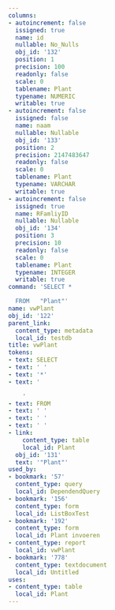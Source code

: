 ```yaml
---
columns:
- autoincrement: false
  issigned: true
  name: id
  nullable: No_Nulls
  obj_id: '132'
  position: 1
  precision: 100
  readonly: false
  scale: 0
  tablename: Plant
  typename: NUMERIC
  writable: true
- autoincrement: false
  issigned: false
  name: naam
  nullable: Nullable
  obj_id: '133'
  position: 2
  precision: 2147483647
  readonly: false
  scale: 0
  tablename: Plant
  typename: VARCHAR
  writable: true
- autoincrement: false
  issigned: true
  name: RFamliyID
  nullable: Nullable
  obj_id: '134'
  position: 3
  precision: 10
  readonly: false
  scale: 0
  tablename: Plant
  typename: INTEGER
  writable: true
command: 'SELECT *

  FROM   "Plant"'
name: vwPlant
obj_id: '122'
parent_link:
  content_type: metadata
  local_id: testdb
title: vwPlant
tokens:
- text: SELECT
- text: ' '
- text: '*'
- text: '

    '
- text: FROM
- text: ' '
- text: ' '
- text: ' '
- link:
    content_type: table
    local_id: Plant
  obj_id: '131'
  text: '"Plant"'
used_by:
- bookmark: '57'
  content_type: query
  local_id: DependendQuery
- bookmark: '156'
  content_type: form
  local_id: ListBoxTest
- bookmark: '192'
  content_type: form
  local_id: Plant invoeren
- content_type: report
  local_id: vwPlant
- bookmark: '778'
  content_type: textdocument
  local_id: Untitled
uses:
- content_type: table
  local_id: Plant
---
```

